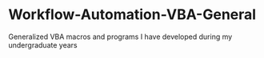 # Workflow-Automation-VBA-General
Generalized VBA macros and programs I have developed during my undergraduate years 
